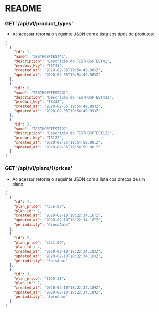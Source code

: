 # README

### GET '/api/v1/product_types'
* Ao acessar retorna o seguinte JSON com a lista dos tipos de produtos:

```json
[
  {
    "id": 1,
    "name": "TESTHOSPTEST41",
    "description": "Descrição do TESTHOSPTEST41",
    "product_key": "TST41",
    "created_at": "2020-02-05T19:54:49.985Z",
    "updated_at": "2020-02-05T19:54:49.985Z"
  },
  {
    "id": 2,
    "name": "TESTHOSPTEST432",
    "description": "Descrição do TESTHOSPTEST432",
    "product_key": "TS432",
    "created_at": "2020-02-05T19:54:49.993Z",
    "updated_at": "2020-02-05T19:54:49.993Z"
  },
  {
    "id": 3,
    "name": "TESTHOSPTEST122",
    "description": "Descrição do TESTHOSPTEST122",
    "product_key": "TS122",
    "created_at": "2020-02-05T19:54:50.001Z",
    "updated_at": "2020-02-05T19:54:50.001Z"
  }
]
```

### GET '/api/v1/plans/1/prices'
* Ao acessar retorna o seguinte JSON com a lista dos preços de um plano:

```json
[
  {
    "id": 1,
    "plan_price": "4356.87",
    "plan_id": 1,
    "created_at": "2020-02-10T18:22:34.167Z",
    "updated_at": "2020-02-10T18:22:34.167Z",
    "periodicity": "CincoAnos"
  },
  {
    "id": 2,
    "plan_price": "5351.09",
    "plan_id": 1,
    "created_at": "2020-02-10T18:22:34.183Z",
    "updated_at": "2020-02-10T18:22:34.183Z",
    "periodicity": "SeisAnos"
  },
  {
    "id": 3,
    "plan_price": "6129.13",
    "plan_id": 1,
    "created_at": "2020-02-10T18:22:34.189Z",
    "updated_at": "2020-02-10T18:22:34.189Z",
    "periodicity": "SeteAnos"
  }
]
```
